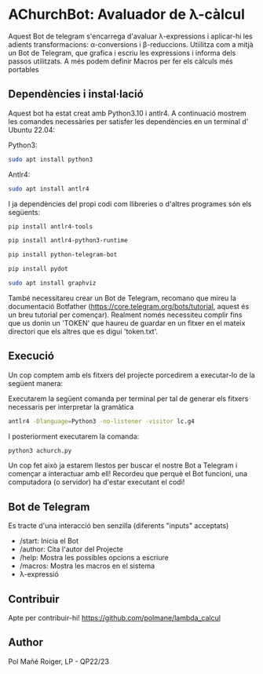 # AChurchBot: Avaluador de λ-càlcul

Aquest Bot de telegram s'encarrega d'avaluar λ-expressions i aplicar-hi les adients transformacions: α-conversions i β-reduccions. Utiilitza com a mitjà un Bot de Telegram, que grafica i escriu les expressions i informa dels passos utilitzats.
A més podem definir Macros per fer els càlculs més portables

## Dependències i instal·lació
Aquest bot ha estat creat amb Python3.10 i antlr4. A continuació mostrem les comandes necessàries per satisfer les dependències en un terminal d' Ubuntu 22.04:

Python3:
```bash
sudo apt install python3
```

Antlr4:
```bash
sudo apt install antlr4
```
I ja dependències del propi codi com llibreries o d'altres programes són els següents:

```bash
pip install antlr4-tools

pip install antlr4-python3-runtime

pip install python-telegram-bot

pip install pydot

sudo apt install graphviz
```

També necessitareu crear un Bot de Telegram, recomano que mireu la documentació Botfather (https://core.telegram.org/bots/tutorial, aquest és un breu tutorial per començar). Realment només necessiteu complir fins que us donin un 'TOKEN' que haureu de guardar en un fitxer en el mateix directori que els altres que es digui 'token.txt'.

## Execució
Un cop comptem amb els fitxers del projecte porcedirem a executar-lo de la següent manera:

Executarem la següent comanda per terminal per tal de generar els fitxers necessaris per interpretar la gramàtica
```bash
antlr4 -Dlanguage=Python3 -no-listener -visitor lc.g4
```
I posteriorment executarem la comanda:
```bash
python3 achurch.py
```

Un cop fet això ja estarem llestos per buscar el nostre Bot a Telegram i començar a interactuar amb ell!
Recordeu que perquè el Bot funcioni, una computadora (o servidor) ha d'estar executant el codi!

## Bot de Telegram
Es tracte d'una interacció ben senzilla (diferents "inputs" acceptats)
* /start: Inicia el Bot
* /author: Cita l'autor del Projecte
* /help: Mostra les possibles opcions a escriure
* /macros: Mostra les macros en el sistema
* λ-expressió


## Contribuir

Apte per contribuir-hi!
https://github.com/polmane/lambda_calcul

## Author

Pol Mañé Roiger, LP - QP22/23
